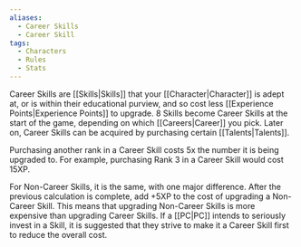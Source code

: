 ```yaml
---
aliases:
  - Career Skills
  - Career Skill
tags:
  - Characters
  - Rules
  - Stats
---
```

Career Skills are [[Skills|Skills]] that your [[Character|Character]] is adept at, or is within their educational purview, and so cost less [[Experience Points|Experience Points]] to upgrade. 8 Skills become Career Skills at the start of the game, depending on which [[Careers|Career]] you pick. Later on, Career Skills can be acquired by purchasing certain [[Talents|Talents]].

Purchasing another rank in a Career Skill costs 5x the number it is being upgraded to. For example, purchasing Rank 3 in a Career Skill would cost 15XP.

For Non-Career Skills, it is the same, with one major difference. After the previous calculation is complete, add +5XP to the cost of upgrading a Non-Career Skill. This means that upgrading Non-Career Skills is more expensive than upgrading Career Skills. If a [[PC|PC]] intends to seriously invest in a Skill, it is suggested that they strive to make it a Career Skill first to reduce the overall cost.